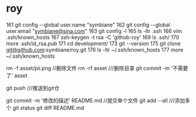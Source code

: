 # roy
  161  git config --global user.name "symbiane"
  162  git config --global user.email "symbiane@sina.com"
  163  git config -l
  165  ls -ltr .ssh
  166  vim .ssh/known_hosts 
  167  ssh-keygen -t rsa -C 'github-roy'
  169  ls .ssh/
  170  more .ssh/id_rsa.pub 
  171  cd development/
  173  git --version
  175  git clone git@github.com:symbiane/roy.git
  176  ls -ltr ~/.ssh/known_hosts 
  177  more ~/.ssh/known_hosts


rm -f asset/pii.png //删除文件
rm -rf asset    ///删除目录
git commit -m '不需要了' asset 

git push    ///推送到git仓


git commit -m '修改的描述' README.md     //提交单个文件
git add --all     ///添加多个
git status
git diff README.md
